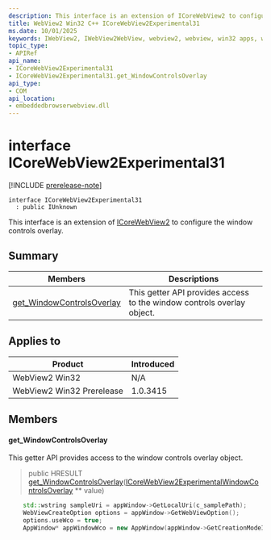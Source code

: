 ```yaml
---
description: This interface is an extension of ICoreWebView2 to configure the window controls overlay.
title: WebView2 Win32 C++ ICoreWebView2Experimental31
ms.date: 10/01/2025
keywords: IWebView2, IWebView2WebView, webview2, webview, win32 apps, win32, edge, ICoreWebView2, ICoreWebView2Controller, browser control, edge html, ICoreWebView2Experimental31
topic_type: 
- APIRef
api_name:
- ICoreWebView2Experimental31
- ICoreWebView2Experimental31.get_WindowControlsOverlay
api_type:
- COM
api_location:
- embeddedbrowserwebview.dll
---
```


# interface ICoreWebView2Experimental31

[!INCLUDE [prerelease-note](../includes/prerelease-note.md)]

```
interface ICoreWebView2Experimental31
  : public IUnknown
```

This interface is an extension of [ICoreWebView2](icorewebview2.md#icorewebview2) to configure the window controls overlay.

## Summary

 Members                        | Descriptions
--------------------------------|---------------------------------------------
[get_WindowControlsOverlay](#get_windowcontrolsoverlay) | This getter API provides access to the window controls overlay object.

## Applies to

Product                         | Introduced
--------------------------------|---------------------------------------------
WebView2 Win32            |    N/A
WebView2 Win32 Prerelease |    1.0.3415

## Members

#### get_WindowControlsOverlay

This getter API provides access to the window controls overlay object.

> public HRESULT [get_WindowControlsOverlay](#get_windowcontrolsoverlay)([ICoreWebView2ExperimentalWindowControlsOverlay](icorewebview2experimentalwindowcontrolsoverlay.md#icorewebview2experimentalwindowcontrolsoverlay) ** value)

```cpp
    std::wstring sampleUri = appWindow->GetLocalUri(c_samplePath);
    WebViewCreateOption options = appWindow->GetWebViewOption();
    options.useWco = true;
    AppWindow* appWindowWco = new AppWindow(appWindow->GetCreationModeId(), options, sampleUri);
```


